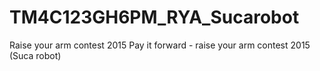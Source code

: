 # TM4C123GH6PM_RYA_Sucarobot
Raise your arm contest 2015
Pay it forward - raise your arm contest 2015 
(Suca robot)

